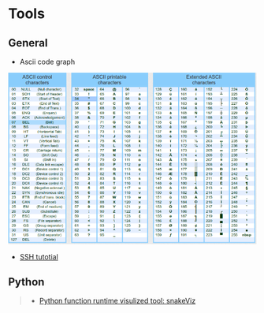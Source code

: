 # Tools

## General

- Ascii code graph

![Ascii code graph](./../image/ascii.png)

- [SSH tutotial](./SSH.md)

## Python 

> - [Python function runtime visulized tool: snakeViz](https://jiffyclub.github.io/snakeviz/)

